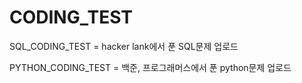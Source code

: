 # CODING_TEST

SQL_CODING_TEST = hacker lank에서 푼 SQL문제 업로드

PYTHON_CODING_TEST = 백준, 프로그래머스에서 푼 python문제 업로드
